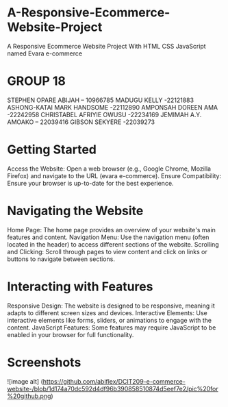# A-Responsive-Ecommerce-Website-Project
A Responsive Ecommerce Website Project With HTML CSS JavaScript named Evara e-commerce

                                    
# GROUP 18
STEPHEN OPARE ABIJAH – 10966785
MADUGU KELLY -22121883 
ASHONG-KATAI MARK HANDSOME -22112890 
AMPONSAH DOREEN AMA -22242958
CHRISTABEL AFRIYIE OWUSU -22234169
JEMIMAH A.Y. AMOAKO – 22039416
GIBSON SEKYERE -22039273

# Getting Started
Access the Website: Open a web browser (e.g., Google Chrome, Mozilla Firefox) and navigate to the URL (evara e-commerce).
Ensure Compatibility: Ensure your browser is up-to-date for the best experience.
# Navigating the Website
Home Page: The home page provides an overview of your website's main features and content.
Navigation Menu: Use the navigation menu (often located in the header) to access different sections of the website.
Scrolling and Clicking: Scroll through pages to view content and click on links or buttons to navigate between sections.
# Interacting with Features
Responsive Design: The website is designed to be responsive, meaning it adapts to different screen sizes and devices.
Interactive Elements: Use interactive elements like forms, sliders, or animations to engage with the content.
JavaScript Features: Some features may require JavaScript to be enabled in your browser for full functionality.
# Screenshots
![image alt] (https://github.com/abiflex/DCIT209-e-commerce-website-/blob/1d174a70dc592d4df96b390858510874d5eef7e2/pic%20for%20github.png)
